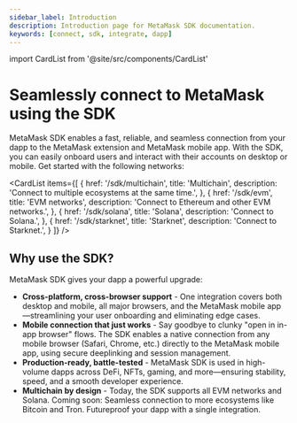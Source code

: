 ```yaml
---
sidebar_label: Introduction
description: Introduction page for MetaMask SDK documentation.
keywords: [connect, sdk, integrate, dapp]
---
```


import CardList from '@site/src/components/CardList'

# Seamlessly connect to MetaMask using the SDK

MetaMask SDK enables a fast, reliable, and seamless connection from your dapp to the MetaMask extension and MetaMask mobile app.
With the SDK, you can easily onboard users and interact with their accounts on desktop or mobile.
Get started with the following networks:

<CardList
items={[
{
href: '/sdk/multichain',
title: 'Multichain',
description: 'Connect to multiple ecosystems at the same time.',
},
{
href: '/sdk/evm',
title: 'EVM networks',
description: 'Connect to Ethereum and other EVM networks.',
},
{
href: '/sdk/solana',
title: 'Solana',
description: 'Connect to Solana.',
},
{
href: '/sdk/starknet',
title: 'Starknet',
description: 'Connect to Starknet.',
}
]}
/>

## Why use the SDK?

MetaMask SDK gives your dapp a powerful upgrade:

- **Cross-platform, cross-browser support** - One integration covers both desktop and mobile, all major browsers, and the MetaMask mobile app—streamlining your user onboarding and eliminating edge cases.
- **Mobile connection that just works** - Say goodbye to clunky "open in in-app browser" flows.
  The SDK enables a native connection from any mobile browser (Safari, Chrome, etc.) directly to the MetaMask mobile app, using secure deeplinking and session management.
- **Production-ready, battle-tested** - MetaMask SDK is used in high-volume dapps across DeFi, NFTs, gaming, and more—ensuring stability, speed, and a smooth developer experience.
- **Multichain by design** - Today, the SDK supports all EVM networks and Solana.
  Coming soon: Seamless connection to more ecosystems like Bitcoin and Tron.
  Futureproof your dapp with a single integration.
